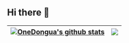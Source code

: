 ## Hi there 👋

| <a href="https://github.com/OneDongua/"><img align="center" src="https://github-readme-stats.vercel.app/api?username=OneDongua&show_icons=true&hide_border=true&count_private=true" alt="OneDongua's github stats" /></a> | <a href="https://github.com/OneDongua/"><img align="center" src="https://github-readme-stats.vercel.app/api/top-langs/?username=OneDongua&layout=compact&hide_border=true" /></a> |
| ------------- | ------------- |
